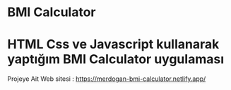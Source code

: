 # BMI Calculator

# HTML Css ve Javascript kullanarak yaptığım BMI Calculator uygulaması

Projeye Ait Web sitesi : https://merdogan-bmi-calculator.netlify.app/
